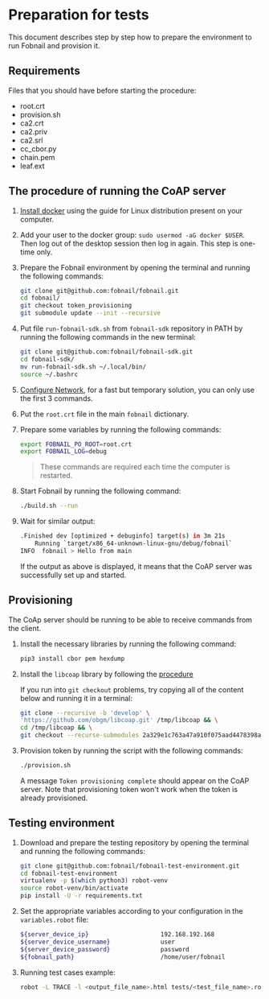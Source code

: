 # Preparation for tests

This document describes step by step how to prepare the environment to run
Fobnail and provision it.

## Requirements

Files that you should have before starting the procedure:

* root.crt
* provision.sh
* ca2.crt
* ca2.priv
* ca2.srl
* cc_cbor.py
* chain.pem
* leaf.ext

## The procedure of running the CoAP server

1. [Install docker](https://docs.docker.com/engine/install/) using the guide
   for Linux distribution present on your computer.
1. Add your user to the docker group: `sudo usermod -aG docker $USER`. Then log
    out of the desktop session then log in again. This step is one-time only.
1. Prepare the Fobnail environment by opening the terminal and running the
    following commands:

    ```bash
    git clone git@github.com:fobnail/fobnail.git
    cd fobnail/
    git checkout token_provisioning
    git submodule update --init --recursive
    ```

1. Put file `run-fobnail-sdk.sh` from `fobnail-sdk` repository in PATH by
    running the following commands in the new terminal:

    ```bash
    git clone git@github.com:fobnail/fobnail-sdk.git
    cd fobnail-sdk/
    mv run-fobnail-sdk.sh ~/.local/bin/
    source ~/.bashrc
    ```

1. [Configure Network](https://fobnail.3mdeb.com/environment/#networking-setup),
    for a fast but temporary solution, you can only use the first 3 commands.
1. Put the `root.crt` file in the main `fobnail` dictionary.
1. Prepare some variables by running the following commands:

    ```bash
    export FOBNAIL_PO_ROOT=root.crt
    export FOBNAIL_LOG=debug
    ```

    > These commands are required each time the computer is restarted.

1. Start Fobnail by running the following command:

    ```bash
    ./build.sh --run
    ```

1. Wait for similar output:

    ```bash
    .Finished dev [optimized + debuginfo] target(s) in 3m 21s
        Running `target/x86_64-unknown-linux-gnu/debug/fobnail`
    INFO  fobnail > Hello from main
    ```

    If the output as above is displayed, it means that the CoAP server was
    successfully set up and started.

## Provisioning

The CoAp server should be running to be able to receive commands from the
client.

1. Install the necessary libraries by running the following command:

    ```bash
    pip3 install cbor pem hexdump
    ```

1. Install the `libcoap` library by following the
    [procedure](https://github.com/fobnail/fobnail-attester#install-dependencies-for-building-the-project)

    If you run into `git checkout` problems, try copying all of the content
    below and running it in a terminal:

    ```bash
    git clone --recursive -b 'develop' \
    'https://github.com/obgm/libcoap.git' /tmp/libcoap && \
    cd /tmp/libcoap && \
    git checkout --recurse-submodules 2a329e1c763a47a910f075aad4478398aaaea400
    ```

1. Provision token by running the script with the following commands:

    ```bash
    ./provision.sh
    ```

    A message `Token provisioning complete` should appear on the CoAP server.
    Note that provisioning token won't work when the token is already
    provisioned.

## Testing environment

1. Download and prepare the testing repository by opening the terminal and
    running the following commands:

    ```bash
    git clone git@github.com:fobnail/fobnail-test-environment.git
    cd fobnail-test-environment
    virtualenv -p $(which python3) robot-venv
    source robot-venv/bin/activate
    pip install -U -r requirements.txt
    ```

1. Set the appropriate variables according to your configuration in the
    `variables.robot` file:
    
    ```bash
    ${server_device_ip}                    192.168.192.168
    ${server_device_username}              user
    ${server_device_password}              password
    ${fobnail_path}                        /home/user/fobnail
    ```

1. Running test cases example:

    ```bash
    robot -L TRACE -l <output_file_name>.html tests/<test_file_name>.robot
    ```
